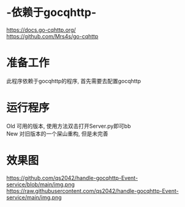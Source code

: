 # -依赖于gocqhttp-
https://docs.go-cqhttp.org/
</br>
https://github.com/Mrs4s/go-cqhttp

# 准备工作
此程序依赖于gocqhttp的程序, 首先需要去配置gocqhttp


# 运行程序
Old   可用的版本, 使用方法双击打开Server.py即可bb
</br>
New   对旧版本的一个屎山重构, 但是未完善

# 效果图
https://github.com/qs2042/handle-gocqhttp-Event-service/blob/main/img.png
https://raw.githubusercontent.com/qs2042/handle-gocqhttp-Event-service/main/img.png
